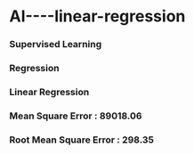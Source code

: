 # AI----linear-regression

### Supervised Learning ###
### Regression ###
### Linear Regression ###
### Mean Square Error : 89018.06 ###
### Root Mean Square Error : 298.35 ###
